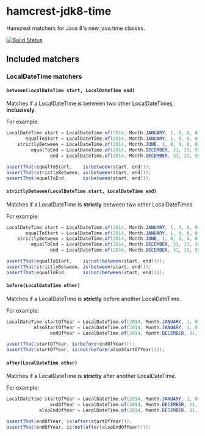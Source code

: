 hamcrest-jdk8-time
==================

Hamcrest matchers for Java 8's new java.time classes.

[![Build Status](https://travis-ci.org/spencerwi/hamcrest-jdk8-time.svg?branch=master)](https://travis-ci.org/spencerwi/hamcrest-jdk8-time)

Included matchers
-----------------

### LocalDateTime matchers

#### `between(LocalDateTime start, LocalDateTime end)`

Matches if a LocalDateTime is between two other LocalDateTimes, **inclusively**.

For example:

```java
LocalDateTime start = LocalDateTime.of(2014, Month.JANUARY, 1, 0, 0, 0, 0),
       equalToStart = LocalDateTime.of(2014, Month.JANUARY, 1, 0, 0, 0, 0),
    strictlyBetween = LocalDateTime.of(2014, Month.JUNE, 1, 0, 0, 0, 0),
         equalToEnd = LocalDateTime.of(2014, Month.DECEMBER, 31, 23, 59, 59, 99),
                end = LocalDateTime.of(2014, Month.DECEMBER, 31, 23, 59, 59, 99);

assertThat(equalToStart,    is(between(start, end)));
assertThat(strictlyBetween, is(between(start, end)));
assertThat(equalToEnd,      is(between(start, end)));
```

#### `strictlyBetween(LocalDateTime start, LocalDateTime end)`

Matches if a LocalDateTime is **strictly** between two other LocalDateTimes.

For example:

```java
LocalDateTime start = LocalDateTime.of(2014, Month.JANUARY, 1, 0, 0, 0, 0),
       equalToStart = LocalDateTime.of(2014, Month.JANUARY, 1, 0, 0, 0, 0),
    strictlyBetween = LocalDateTime.of(2014, Month.JUNE, 1, 0, 0, 0, 0),
         equalToEnd = LocalDateTime.of(2014, Month.DECEMBER, 31, 23, 59, 59, 99),
                end = LocalDateTime.of(2014, Month.DECEMBER, 31, 23, 59, 59, 99);

assertThat(equalToStart,    is(not(between(start, end))));
assertThat(strictlyBetween, is(between(start, end)));
assertThat(equalToEnd,      is(not(between(start, end))));
```

#### `before(LocalDateTime other)`

Matches if a LocalDateTime is **strictly** before another LocalDateTime.

For example:

```java
LocalDateTime startOfYear = LocalDateTime.of(2014, Month.JANUARY, 1, 0, 0, 0, 0),
          alsoStartOfYear = LocalDateTime.of(2014, Month.JANUARY, 1, 0, 0, 0, 0),
                endOfYear = LocalDateTime.of(2014, Month.DECEMBER, 31, 23, 59, 59, 99);

assertThat(startOfYear, is(before(endOfYear)));
assertThat(startOfYear, is(not(before(alsoStartOfYear))));
```

#### `after(LocalDateTime other)`

Matches if a LocalDateTime is **strictly** after another LocalDateTime.

For example:

```java
LocalDateTime startOfYear = LocalDateTime.of(2014, Month.JANUARY, 1, 0, 0, 0, 0),
                endOfYear = LocalDateTime.of(2014, Month.DECEMBER, 31, 23, 59, 59, 99),
            alsoEndOfYear = LocalDateTime.of(2014, Month.DECEMBER, 31, 23, 59, 59, 99);

assertThat(endOfYear, is(after(startOfYear)));
assertThat(endOfYear, is(not(after(alsoEndOfYear))));
```
